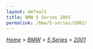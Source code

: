 ```yaml
---
layout: default
title: BMW 5 Series 2001
permalink: /bmw/5-series/2001/
---
```

[*Home*](/) > [*BMW*](/bmw/) > [*5 Series*](/bmw/5-series/) > [*2001*](/bmw/5-series/2001/)
